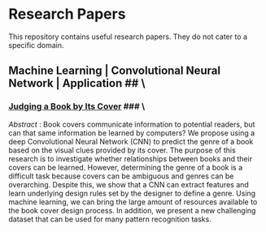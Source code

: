 # Research Papers
This repository contains useful research papers. They do not cater to a specific domain. 

## Machine Learning | Convolutional Neural Network | Application ## \
### [Judging a Book by Its Cover](https://arxiv.org/pdf/1610.09204.pdf) ### \

*Abstract* : Book covers communicate information to potential
readers, but can that same information be learned by computers?
We propose using a deep Convolutional Neural Network (CNN) to
predict the genre of a book based on the visual clues provided by
its cover. The purpose of this research is to investigate whether
relationships between books and their covers can be learned.
However, determining the genre of a book is a difficult task
because covers can be ambiguous and genres can be overarching.
Despite this, we show that a CNN can extract features and
learn underlying design rules set by the designer to define a
genre. Using machine learning, we can bring the large amount of
resources available to the book cover design process. In addition,
we present a new challenging dataset that can be used for many
pattern recognition tasks.



